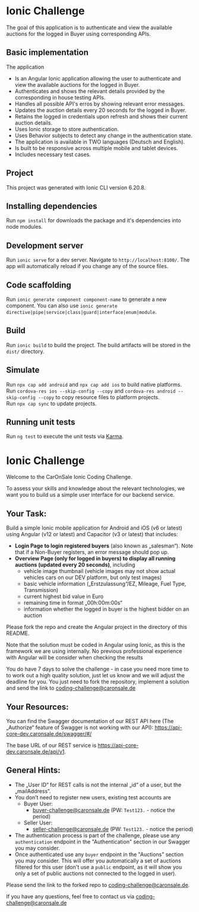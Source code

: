# Ionic Challenge

The goal of this application is to authenticate and view the available auctions for the logged in Buyer using corresponding APIs.

## Basic implementation

The application

- Is an Angular Ionic application allowing the user to authenticate and view the available auctions for the logged in Buyer.
- Authenticates and shows the relevant details provided by the corresponding in house testing APIs.
- Handles all possible API's erros by showing relevant error messages.
- Updates the auction details every 20 seconds for the logged in Buyer.
- Retains the logged in credentials upon refresh and shows their current auction details.
- Uses Ionic storage to store authentication.
- Uses Behavior subjects to detect any change in the authentication state.
- The application is available in TWO languages (Deutsch and English).
- Is built to be responsive across multiple mobile and tablet devices.
- Includes necessary test cases.

## Project

This project was generated with Ionic CLI version 6.20.8.

## Installing dependencies
Run `npm install` for downloads the package and it's dependencies into node modules. 
## Development server

Run `ionic serve` for a dev server. Navigate to `http://localhost:8100/`. The app will automatically reload if you change any of the source files.

## Code scaffolding

Run `ionic generate component component-name` to generate a new component. You can also use `ionic generate directive|pipe|service|class|guard|interface|enum|module`.

## Build

Run `ionic build` to build the project. The build artifacts will be stored in the `dist/` directory.

## Simulate
Run `npx cap add android` and `npx cap add ios` to build native platforms.        
Run `cordova-res ios --skip-config --copy` and `cordova-res android --skip-config --copy` to copy resource files to platform projects.      
Run `npx cap sync` to update projects.

## Running unit tests

Run `ng test` to execute the unit tests via [Karma](https://karma-runner.github.io).




# Ionic Challenge

Welcome to the CarOnSale Ionic Coding Challenge.

To assess your skills and knowledge about the relevant technologies, we want you to build us a simple user interface for our backend service.

## Your Task:

Build a simple Ionic mobile application for Android and iOS (v6 or latest) using Angular (v12 or latest) and Capacitor (v3 or latest) that includes:
- **Login Page to login registered buyers** (also known as „salesman“). Note that if a Non-Buyer registers, an error message should pop up.
- **Overview Page (only for logged in buyers) to display all running auctions (updated every 20 seconds)**, including
   - vehicle image thumbnail (vehicle images may not show actual vehicles cars on our DEV platform, but only test images)
   - basic vehicle information („Erstzulassung“/EZ, Mileage, Fuel Type, Transmission)
   - current highest bid value in Euro
   - remaining time in format „00h:00m:00s“
   - information whether the logged in buyer is the highest bidder on an auction
   
Please fork the repo and create the Angular project in the directory of this README.

Note that the solution must be coded in Angular using Ionic, as this is the framework we are using internally. 
No previous professional experience with Angular will be consider when checking the results

You do have 7 days to solve the challenge - in case you need more time to to work out a high quality solution, just let us 
know and we will adjust the deadline for you. You just need to fork the repository, implement a solution and send the link to coding-challenge@caronsale.de
## Your Resources:

You can find the Swagger documentation of our REST API here (The „Authorize“ feature of Swagger is not working with our API):
https://api-core-dev.caronsale.de/swagger/#/

The base URL of our REST service is <https://api-core-dev.caronsale.de/api/v1>.


## General Hints:

- The „User ID“ for REST calls is not the internal „id“ of a user, but the „mailAddress“.
- You don’t need to register new users, existing test accounts are
   - Buyer User:
      - buyer-challenge@caronsale.de (PW: `Test123.` - notice the period)
   - Seller User:
      - seller-challenge@caronsale.de (PW: `Test123.` - notice the period)
- The authentication process is part of the challenge, please use any `authentication` endpoint in the "Authentication" section in our Swagger you may consider.
- Once authenticated use any `buyer` endpoint in the "Auctions" section you may consider. This will offer you automatically a set of auctions filtered for this user (don't use a `public` endpoint, as it will show you only a set of public auctions not connected to the logged in user).

Please send the link to the forked repo to coding-challenge@caronsale.de.

If you have any questions, feel free to contact us via <coding-challenge@caronsale.de>
